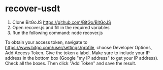 # recover-usdt

1) Clone BitGoJS https://github.com/BitGo/BitGoJS
2) Open recover.js and fill in the required variables
3) Run the following command: node recover.js

To obtain your access token, navigate to https://www.bitgo.com/user/settings/profile, choose Developer Options, Add Access Token. Give the token a label. Make sure to include your IP address in the bottom box (Google "my IP address" to get your IP address). Check all the boxes. Then click "Add Token" and save the result.
